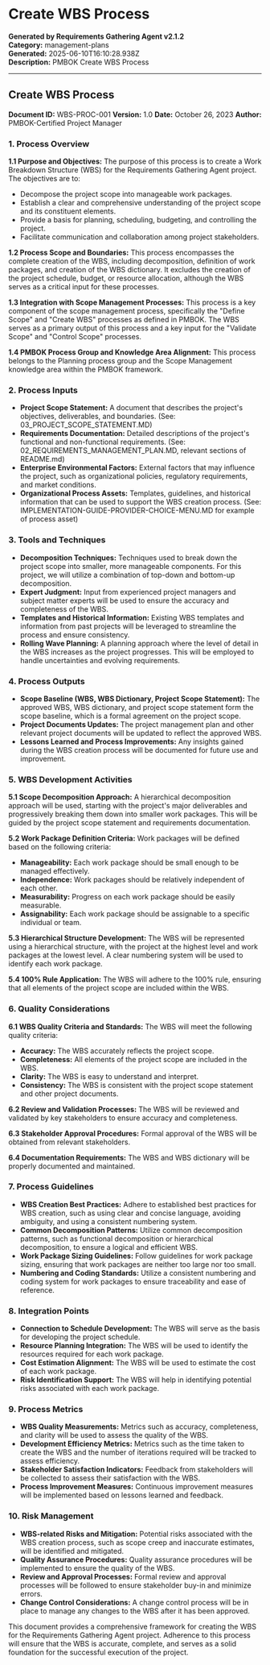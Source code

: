 # Create WBS Process

**Generated by Requirements Gathering Agent v2.1.2**  
**Category:** management-plans  
**Generated:** 2025-06-10T16:10:28.938Z  
**Description:** PMBOK Create WBS Process

---

## Create WBS Process

**Document ID:** WBS-PROC-001
**Version:** 1.0
**Date:** October 26, 2023
**Author:** PMBOK-Certified Project Manager


### 1. Process Overview

**1.1 Purpose and Objectives:** The purpose of this process is to create a Work Breakdown Structure (WBS) for the Requirements Gathering Agent project.  The objectives are to:

* Decompose the project scope into manageable work packages.
* Establish a clear and comprehensive understanding of the project scope and its constituent elements.
* Provide a basis for planning, scheduling, budgeting, and controlling the project.
* Facilitate communication and collaboration among project stakeholders.

**1.2 Process Scope and Boundaries:** This process encompasses the complete creation of the WBS, including decomposition, definition of work packages, and creation of the WBS dictionary. It excludes the creation of the project schedule, budget, or resource allocation, although the WBS serves as a critical input for these processes.

**1.3 Integration with Scope Management Processes:** This process is a key component of the scope management process, specifically the "Define Scope" and "Create WBS" processes as defined in PMBOK.  The WBS serves as a primary output of this process and a key input for the "Validate Scope" and "Control Scope" processes.

**1.4 PMBOK Process Group and Knowledge Area Alignment:** This process belongs to the Planning process group and the Scope Management knowledge area within the PMBOK framework.


### 2. Process Inputs

* **Project Scope Statement:**  A document that describes the project's objectives, deliverables, and boundaries. (See: 03_PROJECT_SCOPE_STATEMENT.MD)
* **Requirements Documentation:** Detailed descriptions of the project's functional and non-functional requirements. (See: 02_REQUIREMENTS_MANAGEMENT_PLAN.MD,  relevant sections of README.md)
* **Enterprise Environmental Factors:** External factors that may influence the project, such as organizational policies, regulatory requirements, and market conditions.
* **Organizational Process Assets:**  Templates, guidelines, and historical information that can be used to support the WBS creation process. (See:  IMPLEMENTATION-GUIDE-PROVIDER-CHOICE-MENU.MD for example of process asset)


### 3. Tools and Techniques

* **Decomposition Techniques:**  Techniques used to break down the project scope into smaller, more manageable components.  For this project, we will utilize a combination of top-down and bottom-up decomposition.
* **Expert Judgment:**  Input from experienced project managers and subject matter experts will be used to ensure the accuracy and completeness of the WBS.
* **Templates and Historical Information:** Existing WBS templates and information from past projects will be leveraged to streamline the process and ensure consistency.
* **Rolling Wave Planning:**  A planning approach where the level of detail in the WBS increases as the project progresses.  This will be employed to handle uncertainties and evolving requirements.


### 4. Process Outputs

* **Scope Baseline (WBS, WBS Dictionary, Project Scope Statement):** The approved WBS, WBS dictionary, and project scope statement form the scope baseline, which is a formal agreement on the project scope.
* **Project Documents Updates:** The project management plan and other relevant project documents will be updated to reflect the approved WBS.
* **Lessons Learned and Process Improvements:**  Any insights gained during the WBS creation process will be documented for future use and improvement.


### 5. WBS Development Activities

**5.1 Scope Decomposition Approach:** A hierarchical decomposition approach will be used, starting with the project's major deliverables and progressively breaking them down into smaller work packages.  This will be guided by the project scope statement and requirements documentation.

**5.2 Work Package Definition Criteria:** Work packages will be defined based on the following criteria:

* **Manageability:** Each work package should be small enough to be managed effectively.
* **Independence:** Work packages should be relatively independent of each other.
* **Measurability:**  Progress on each work package should be easily measurable.
* **Assignability:** Each work package should be assignable to a specific individual or team.

**5.3 Hierarchical Structure Development:** The WBS will be represented using a hierarchical structure, with the project at the highest level and work packages at the lowest level.  A clear numbering system will be used to identify each work package.

**5.4 100% Rule Application:** The WBS will adhere to the 100% rule, ensuring that all elements of the project scope are included within the WBS.


### 6. Quality Considerations

**6.1 WBS Quality Criteria and Standards:** The WBS will meet the following quality criteria:

* **Accuracy:**  The WBS accurately reflects the project scope.
* **Completeness:** All elements of the project scope are included in the WBS.
* **Clarity:** The WBS is easy to understand and interpret.
* **Consistency:** The WBS is consistent with the project scope statement and other project documents.

**6.2 Review and Validation Processes:** The WBS will be reviewed and validated by key stakeholders to ensure accuracy and completeness.

**6.3 Stakeholder Approval Procedures:**  Formal approval of the WBS will be obtained from relevant stakeholders.

**6.4 Documentation Requirements:**  The WBS and WBS dictionary will be properly documented and maintained.


### 7. Process Guidelines

* **WBS Creation Best Practices:** Adhere to established best practices for WBS creation, such as using clear and concise language, avoiding ambiguity, and using a consistent numbering system.
* **Common Decomposition Patterns:** Utilize common decomposition patterns, such as functional decomposition or hierarchical decomposition, to ensure a logical and efficient WBS.
* **Work Package Sizing Guidelines:**  Follow guidelines for work package sizing, ensuring that work packages are neither too large nor too small.
* **Numbering and Coding Standards:**  Utilize a consistent numbering and coding system for work packages to ensure traceability and ease of reference.


### 8. Integration Points

* **Connection to Schedule Development:** The WBS will serve as the basis for developing the project schedule.
* **Resource Planning Integration:** The WBS will be used to identify the resources required for each work package.
* **Cost Estimation Alignment:** The WBS will be used to estimate the cost of each work package.
* **Risk Identification Support:** The WBS will help in identifying potential risks associated with each work package.


### 9. Process Metrics

* **WBS Quality Measurements:**  Metrics such as accuracy, completeness, and clarity will be used to assess the quality of the WBS.
* **Development Efficiency Metrics:** Metrics such as the time taken to create the WBS and the number of iterations required will be tracked to assess efficiency.
* **Stakeholder Satisfaction Indicators:**  Feedback from stakeholders will be collected to assess their satisfaction with the WBS.
* **Process Improvement Measures:**  Continuous improvement measures will be implemented based on lessons learned and feedback.


### 10. Risk Management

* **WBS-related Risks and Mitigation:** Potential risks associated with the WBS creation process, such as scope creep and inaccurate estimates, will be identified and mitigated.
* **Quality Assurance Procedures:**  Quality assurance procedures will be implemented to ensure the quality of the WBS.
* **Review and Approval Processes:**  Formal review and approval processes will be followed to ensure stakeholder buy-in and minimize errors.
* **Change Control Considerations:**  A change control process will be in place to manage any changes to the WBS after it has been approved.


This document provides a comprehensive framework for creating the WBS for the Requirements Gathering Agent project.  Adherence to this process will ensure that the WBS is accurate, complete, and serves as a solid foundation for the successful execution of the project.
